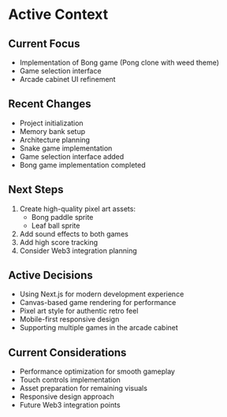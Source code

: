 # Active Context

## Current Focus
- Implementation of Bong game (Pong clone with weed theme)
- Game selection interface
- Arcade cabinet UI refinement

## Recent Changes
- Project initialization
- Memory bank setup
- Architecture planning
- Snake game implementation
- Game selection interface added
- Bong game implementation completed

## Next Steps
1. Create high-quality pixel art assets:
   - Bong paddle sprite
   - Leaf ball sprite
2. Add sound effects to both games
3. Add high score tracking
4. Consider Web3 integration planning

## Active Decisions
- Using Next.js for modern development experience
- Canvas-based game rendering for performance
- Pixel art style for authentic retro feel
- Mobile-first responsive design
- Supporting multiple games in the arcade cabinet

## Current Considerations
- Performance optimization for smooth gameplay
- Touch controls implementation
- Asset preparation for remaining visuals
- Responsive design approach
- Future Web3 integration points 